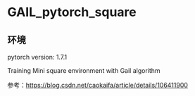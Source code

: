 # GAIL_pytorch_square

## 环境

pytorch version: 1.7.1 

Training Mini square environment with Gail algorithm

参考：https://blog.csdn.net/caokaifa/article/details/106411900


